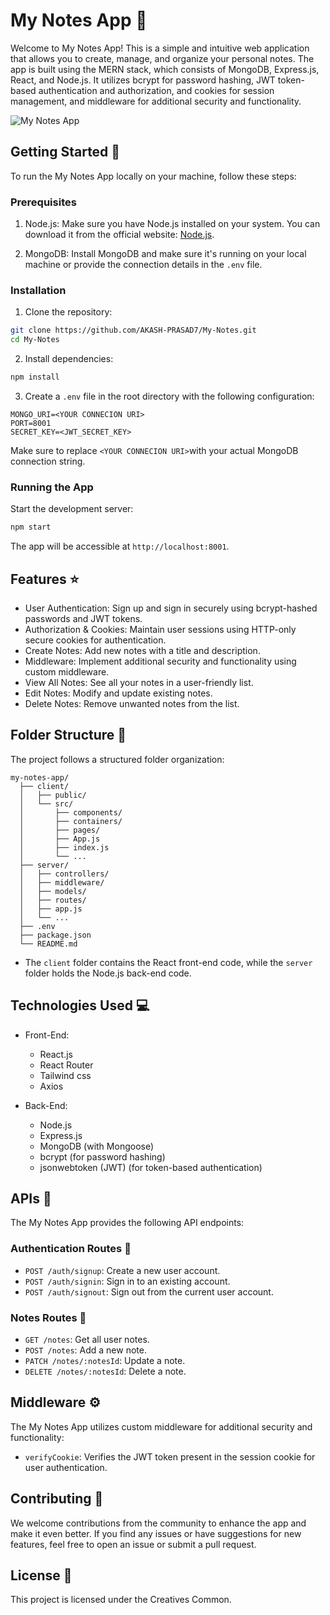 # My Notes App :notebook:

Welcome to My Notes App! This is a simple and intuitive web application that allows you to create, manage, and organize your personal notes. The app is built using the MERN stack, which consists of MongoDB, Express.js, React, and Node.js. It utilizes bcrypt for password hashing, JWT token-based authentication and authorization, and cookies for session management, and middleware for additional security and functionality.

![My Notes App](app_screenshot.png)

## Getting Started :rocket:

To run the My Notes App locally on your machine, follow these steps:

### Prerequisites

1. Node.js: Make sure you have Node.js installed on your system. You can download it from the official website: [Node.js](https://nodejs.org/).

2. MongoDB: Install MongoDB and make sure it's running on your local machine or provide the connection details in the `.env` file.

### Installation

1. Clone the repository:

```bash
git clone https://github.com/AKASH-PRASAD7/My-Notes.git
cd My-Notes
```

2. Install dependencies:

```bash
npm install
```

3. Create a `.env` file in the root directory with the following configuration:

```plaintext
MONGO_URI=<YOUR CONNECION URI>
PORT=8001
SECRET_KEY=<JWT_SECRET_KEY>
```

Make sure to replace `<YOUR CONNECION URI>`with your actual MongoDB connection string.

### Running the App

Start the development server:

```bash
npm start
```

The app will be accessible at `http://localhost:8001`.

## Features :star:

- User Authentication: Sign up and sign in securely using bcrypt-hashed passwords and JWT tokens.
- Authorization & Cookies: Maintain user sessions using HTTP-only secure cookies for authentication.
- Create Notes: Add new notes with a title and description.
- Middleware: Implement additional security and functionality using custom middleware.
- View All Notes: See all your notes in a user-friendly list.
- Edit Notes: Modify and update existing notes.
- Delete Notes: Remove unwanted notes from the list.

## Folder Structure :file_folder:

The project follows a structured folder organization:

```
my-notes-app/
  ├── client/
  │   ├── public/
  │   └── src/
  │       ├── components/
  │       ├── containers/
  │       ├── pages/
  │       ├── App.js
  │       ├── index.js
  │       └── ...
  ├── server/
  │   ├── controllers/
  │   ├── middleware/
  │   ├── models/
  │   ├── routes/
  │   ├── app.js
  │   └── ...
  ├── .env
  ├── package.json
  └── README.md
```

- The `client` folder contains the React front-end code, while the `server` folder holds the Node.js back-end code.

## Technologies Used :computer:

- Front-End:

  - React.js
  - React Router
  - Tailwind css
  - Axios

- Back-End:
  - Node.js
  - Express.js
  - MongoDB (with Mongoose)
  - bcrypt (for password hashing)
  - jsonwebtoken (JWT) (for token-based authentication)

## APIs :link:

The My Notes App provides the following API endpoints:

### Authentication Routes :closed_lock_with_key:

- `POST /auth/signup`: Create a new user account.
- `POST /auth/signin`: Sign in to an existing account.
- `POST /auth/signout`: Sign out from the current user account.

### Notes Routes :notebook:

- `GET /notes`: Get all user notes.
- `POST /notes`: Add a new note.
- `PATCH /notes/:notesId`: Update a note.
- `DELETE /notes/:notesId`: Delete a note.

## Middleware :gear:

The My Notes App utilizes custom middleware for additional security and functionality:

- `verifyCookie`: Verifies the JWT token present in the session cookie for user authentication.

## Contributing :handshake:

We welcome contributions from the community to enhance the app and make it even better. If you find any issues or have suggestions for new features, feel free to open an issue or submit a pull request.

## License :scroll:

This project is licensed under the Creatives Common.
